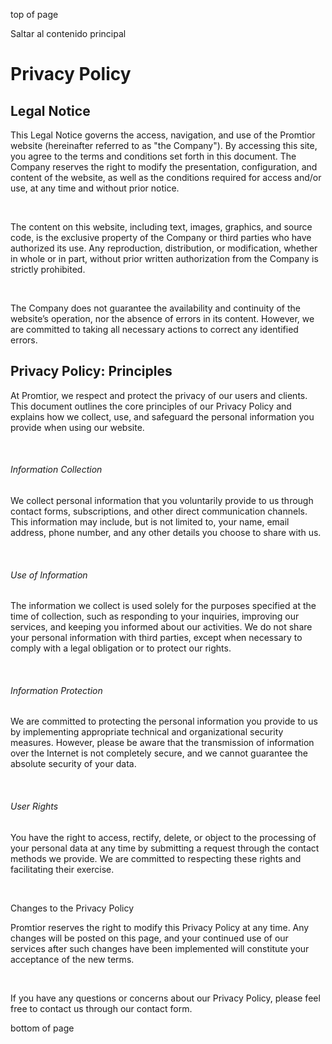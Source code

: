 top of page

Saltar al contenido principal

# Privacy Policy

## Legal Notice

This Legal Notice governs the access, navigation, and use of the Promtior website (hereinafter referred to as "the Company"). By accessing this site, you agree to the terms and conditions set forth in this document. The Company reserves the right to modify the presentation, configuration, and content of the website, as well as the conditions required for access and/or use, at any time and without prior notice.

​

The content on this website, including text, images, graphics, and source code, is the exclusive property of the Company or third parties who have authorized its use. Any reproduction, distribution, or modification, whether in whole or in part, without prior written authorization from the Company is strictly prohibited.

​

The Company does not guarantee the availability and continuity of the website’s operation, nor the absence of errors in its content. However, we are committed to taking all necessary actions to correct any identified errors.

## Privacy Policy: Principles

At Promtior, we respect and protect the privacy of our users and clients. This document outlines the core principles of our Privacy Policy and explains how we collect, use, and safeguard the personal information you provide when using our website.

​

###### Information Collection

We collect personal information that you voluntarily provide to us through contact forms, subscriptions, and other direct communication channels. This information may include, but is not limited to, your name, email address, phone number, and any other details you choose to share with us.

​

###### Use of Information

The information we collect is used solely for the purposes specified at the time of collection, such as responding to your inquiries, improving our services, and keeping you informed about our activities. We do not share your personal information with third parties, except when necessary to comply with a legal obligation or to protect our rights.

​

###### Information Protection

We are committed to protecting the personal information you provide to us by implementing appropriate technical and organizational security measures. However, please be aware that the transmission of information over the Internet is not completely secure, and we cannot guarantee the absolute security of your data.

​

###### User Rights

You have the right to access, rectify, delete, or object to the processing of your personal data at any time by submitting a request through the contact methods we provide. We are committed to respecting these rights and facilitating their exercise.

​

Changes to the Privacy Policy

Promtior reserves the right to modify this Privacy Policy at any time. Any changes will be posted on this page, and your continued use of our services after such changes have been implemented will constitute your acceptance of the new terms.

​

If you have any questions or concerns about our Privacy Policy, please feel free to contact us through our contact form.

bottom of page